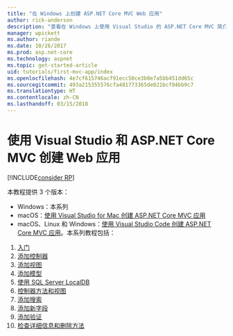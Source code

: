 ```yaml
---
title: "在 Windows 上创建 ASP.NET Core MVC Web 应用"
author: rick-anderson
description: "查看在 Windows 上使用 Visual Studio 的 ASP.NET Core MVC 简介目录。"
manager: wpickett
ms.author: riande
ms.date: 10/26/2017
ms.prod: asp.net-core
ms.technology: aspnet
ms.topic: get-started-article
uid: tutorials/first-mvc-app/index
ms.openlocfilehash: 4e7cf615746acf91ecc50ce3b0e7a5bb451dd65c
ms.sourcegitcommit: 493a215355576cfa481773365de021bcf04bb9c7
ms.translationtype: HT
ms.contentlocale: zh-CN
ms.lasthandoff: 03/15/2018
---
```

# <a name="create-a-web-app-with-aspnet-core-mvc-using-visual-studio"></a>使用 Visual Studio 和 ASP.NET Core MVC 创建 Web 应用

[!INCLUDE[consider RP](../../includes/razor.md)]

本教程提供 3 个版本：

* Windows：本系列
* macOS：[使用 Visual Studio for Mac 创建 ASP.NET Core MVC 应用](xref:tutorials/first-mvc-app-mac/start-mvc)
* macOS、Linux 和 Windows：[使用 Visual Studio Code 创建 ASP.NET Core MVC 应用](xref:tutorials/first-mvc-app-xplat/start-mvc)。本系列教程包括：

1. [入门](start-mvc.md)
1. [添加控制器](adding-controller.md)
1. [添加视图](adding-view.md)
1. [添加模型](adding-model.md)
1. [使用 SQL Server LocalDB](working-with-sql.md)
1. [控制器方法和视图](controller-methods-views.md)
1. [添加搜索](search.md)
1. [添加新字段](new-field.md)
1. [添加验证](validation.md)
1. [检查详细信息和删除方法](details.md)
